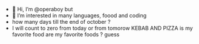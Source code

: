 - 👋 Hi, I’m @operaboy but 
- 👀 I’m interested in many languages, foood and coding
- how many days till the end of october ?
- I will count to zero from today
  or from tomorow
KEBAB AND PIZZA is my favorite food 
are my favorite foods ? 
guess
